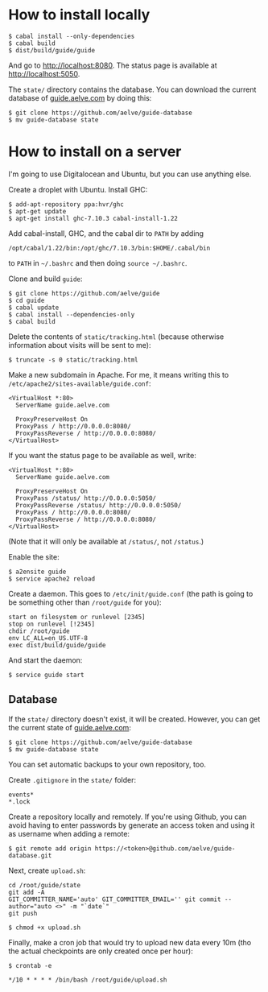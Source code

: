 # How to install locally

    $ cabal install --only-dependencies
    $ cabal build
    $ dist/build/guide/guide

And go to <http://localhost:8080>. The status page is available at <http://localhost:5050>.

The `state/` directory contains the database. You can download the current database of [guide.aelve.com](http://guide.aelve.com) by doing this:

    $ git clone https://github.com/aelve/guide-database
    $ mv guide-database state

# How to install on a server

I'm going to use Digitalocean and Ubuntu, but you can use anything else.

Create a droplet with Ubuntu. Install GHC:

    $ add-apt-repository ppa:hvr/ghc
    $ apt-get update
    $ apt-get install ghc-7.10.3 cabal-install-1.22

Add cabal-install, GHC, and the cabal dir to `PATH` by adding

    /opt/cabal/1.22/bin:/opt/ghc/7.10.3/bin:$HOME/.cabal/bin

to `PATH` in `~/.bashrc` and then doing `source ~/.bashrc`.

Clone and build `guide`:

    $ git clone https://github.com/aelve/guide
    $ cd guide
    $ cabal update
    $ cabal install --dependencies-only
    $ cabal build

Delete the contents of `static/tracking.html` (because otherwise information about visits will be sent to me):

    $ truncate -s 0 static/tracking.html

Make a new subdomain in Apache. For me, it means writing this to `/etc/apache2/sites-available/guide.conf`:

~~~
<VirtualHost *:80>
  ServerName guide.aelve.com

  ProxyPreserveHost On
  ProxyPass / http://0.0.0.0:8080/
  ProxyPassReverse / http://0.0.0.0:8080/
</VirtualHost>
~~~

If you want the status page to be available as well, write:

~~~
<VirtualHost *:80>
  ServerName guide.aelve.com

  ProxyPreserveHost On
  ProxyPass /status/ http://0.0.0.0:5050/
  ProxyPassReverse /status/ http://0.0.0.0:5050/
  ProxyPass / http://0.0.0.0:8080/
  ProxyPassReverse / http://0.0.0.0:8080/
</VirtualHost>
~~~

(Note that it will only be available at `/status/`, not `/status`.)

Enable the site:

    $ a2ensite guide
    $ service apache2 reload

Create a daemon. This goes to `/etc/init/guide.conf` (the path is going to be something other than `/root/guide` for you):

~~~
start on filesystem or runlevel [2345]
stop on runlevel [!2345]
chdir /root/guide
env LC_ALL=en_US.UTF-8
exec dist/build/guide/guide
~~~

And start the daemon:

    $ service guide start

## Database

If the `state/` directory doesn't exist, it will be created. However, you can get the current state of [guide.aelve.com](http://guide.aelve.com):

    $ git clone https://github.com/aelve/guide-database
    $ mv guide-database state

You can set automatic backups to your own repository, too.

Create `.gitignore` in the `state/` folder:

~~~
events*
*.lock
~~~

Create a repository locally and remotely. If you're using Github, you can avoid having to enter passwords by generate an access token and using it as username when adding a remote:

    $ git remote add origin https://<token>@github.com/aelve/guide-database.git

Next, create `upload.sh`:

~~~
cd /root/guide/state
git add -A
GIT_COMMITTER_NAME='auto' GIT_COMMITTER_EMAIL='' git commit --author="auto <>" -m "`date`"
git push
~~~

    $ chmod +x upload.sh

Finally, make a cron job that would try to upload new data every 10m (tho the actual checkpoints are only created once per hour):

    $ crontab -e

~~~
*/10 * * * * /bin/bash /root/guide/upload.sh
~~~
